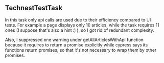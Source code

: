 ## TechnestTestTask

In this task only api calls are used due to their efficiency compared to UI tests.
For example a page displays only 10 articles, while the task requires 11 ones (I suppose that's also a hint :) ), so I got rid of redundant complexity.

Also, I suppressed one warning under getAllArticlesWithApi function because it requires to return a promise explicitly while cypress says its functions return promises, so that it's not necessary to wrap them by other promises.

